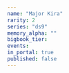 ```yaml
---
name: "Major Kira"
rarity: 2
series: "ds9"
memory_alpha: ""
bigbook_tier:
events:
in_portal: true
published: false
---
```


